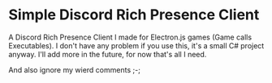 # Simple Discord Rich Presence Client
A Discord Rich Presence Client I made for Electron.js games (Game calls Executables).
I don't have any problem if you use this, it's a small C# project anyway.
I'll add more in the future, for now that's all I need.

And also ignore my wierd comments ;-;